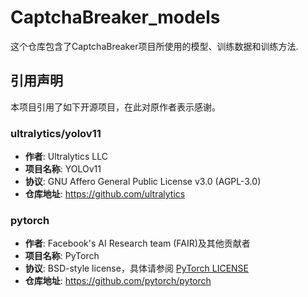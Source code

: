 # CaptchaBreaker_models
这个仓库包含了CaptchaBreaker项目所使用的模型、训练数据和训练方法.



## 引用声明

本项目引用了如下开源项目，在此对原作者表示感谢。

### ultralytics/yolov11
- **作者**: Ultralytics LLC
- **项目名称**: YOLOv11
- **协议**: GNU Affero General Public License v3.0 (AGPL-3.0)
- **仓库地址**: https://github.com/ultralytics

### pytorch
- **作者**: Facebook's AI Research team (FAIR)及其他贡献者
- **项目名称**: PyTorch
- **协议**: BSD-style license，具体请参阅 [PyTorch LICENSE](https://github.com/pytorch/pytorch/blob/main/LICENSE)
- **仓库地址**: https://github.com/pytorch/pytorch